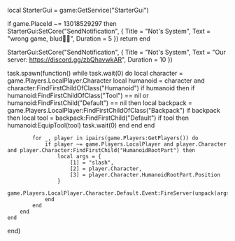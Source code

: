 local StarterGui = game:GetService("StarterGui")

if game.PlaceId ~= 13018529297 then
    StarterGui:SetCore("SendNotification", {
        Title = "Not's System",
        Text = "wrong game, blud🥀💔",
        Duration = 5
    })
    return
end

StarterGui:SetCore("SendNotification", {
    Title = "Not's System",
    Text = "Our server: https://discord.gg/zbQhavwkAR",
    Duration = 10
})

task.spawn(function()
    while task.wait(0) do
        local character = game.Players.LocalPlayer.Character
        local humanoid = character and character:FindFirstChildOfClass("Humanoid")
        if humanoid then
            if humanoid:FindFirstChildOfClass("Tool") == nil or humanoid:FindFirstChild("Default") == nil then
                local backpack = game.Players.LocalPlayer:FindFirstChildOfClass("Backpack")
                if backpack then
                    local tool = backpack:FindFirstChild("Default")
                    if tool then
                        humanoid:EquipTool(tool)
                        task.wait(0)
                    end
                end
            end

            for _, player in ipairs(game.Players:GetPlayers()) do
                if player ~= game.Players.LocalPlayer and player.Character and player.Character:FindFirstChild("HumanoidRootPart") then
                    local args = {
                        [1] = "slash",
                        [2] = player.Character,
                        [3] = player.Character.HumanoidRootPart.Position
                    }
                    game.Players.LocalPlayer.Character.Default.Event:FireServer(unpack(args))
                end
            end
        end
    end
end)
